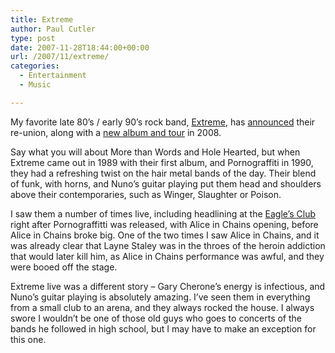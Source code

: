 ```yaml
---
title: Extreme
author: Paul Cutler
type: post
date: 2007-11-28T18:44:00+00:00
url: /2007/11/extreme/
categories:
  - Entertainment
  - Music

---
```

My favorite late 80&#8217;s / early 90&#8217;s rock band, [Extreme][1], has [announced][2] their re-union, along with a [new album and tour][3] in 2008.

Say what you will about More than Words and Hole Hearted, but when Extreme came out in 1989 with their first album, and Pornograffiti in 1990, they had a refreshing twist on the hair metal bands of the day. Their blend of funk, with horns, and Nuno&#8217;s guitar playing put them head and shoulders above their contemporaries, such as Winger, Slaughter or Poison.

I saw them a number of times live, including headlining at the [Eagle&#8217;s Club][4] right after Pornograffitti was released, with Alice in Chains opening, before Alice in Chains broke big. One of the two times I saw Alice in Chains, and it was already clear that Layne Staley was in the throes of the heroin addiction that would later kill him, as Alice in Chains performance was awful, and they were booed off the stage.

Extreme live was a different story &#8211; Gary Cherone&#8217;s energy is infectious, and Nuno&#8217;s guitar playing is absolutely amazing. I&#8217;ve seen them in everything from a small club to an arena, and they always rocked the house. I always swore I wouldn&#8217;t be one of those old guys who goes to concerts of the bands he followed in high school, but I may have to make an exception for this one.

 [1]: http://www.myspace.com/extreme
 [2]: http://blog.myspace.com/index.cfm?fuseaction=blog.ListAll&friendID=126988114
 [3]: http://news.bostonherald.com/track/celebrity/view.bg?articleid=1047228
 [4]: http://www.therave.com/